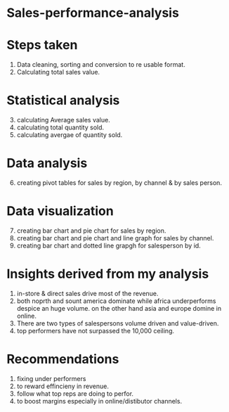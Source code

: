 # Sales-performance-analysis
# Steps taken
1. Data cleaning, sorting and conversion to re usable format.
2. Calculating total sales value.
# Statistical analysis
3. calculating Average sales value.
4. calculating total quantity sold.
5. calculating avergae of quantity sold.
# Data analysis
6. creating pivot tables for sales by region, by channel & by sales person.
# Data visualization
7. creating bar chart and pie chart for sales by region.
8. creating bar chart and pie chart and line graph for sales by channel.
9. creating bar chart and dotted line grapgh for salesperson by id.
# Insights derived from my analysis
1. in-store & direct sales drive most of the revenue.
2. both noprth and sount america dominate while africa underperforms despice an huge volume. on the other hand asia and europe domine in online.
3. There are two types of salespersons volume driven and value-driven.
4. top performers have not surpassed the 10,000 ceiling.
# Recommendations
1. fixing under performers
2. to reward effincieny in revenue.
3. follow what top reps are doing to perfor.
4. to boost margins especially in online/distibutor channels.